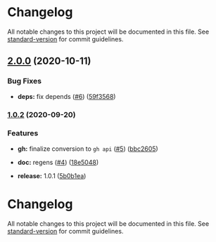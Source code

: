 # Changelog

All notable changes to this project will be documented in this file. See [standard-version](https://github.com/conventional-changelog/standard-version) for commit guidelines.

## [2.0.0](https://github.com/p6m7g8/p6df-github/compare/v1.0.2...v2.0.0) (2020-10-11)


### Bug Fixes

* **deps:** fix depends ([#6](https://github.com/p6m7g8/p6df-github/issues/6)) ([59f3568](https://github.com/p6m7g8/p6df-github/commit/59f3568ccea53ac33e895246649e4a4ab1d83edb))

### [1.0.2](https://github.com/p6m7g8/p6df-github/compare/v1.0.1...v1.0.2) (2020-09-20)


### Features

* **gh:** finalize conversion to `gh api` ([#5](https://github.com/p6m7g8/p6df-github/issues/5)) ([bbc2605](https://github.com/p6m7g8/p6df-github/commit/bbc2605d4c878e2c8b3fd62a5e99fdc61cc08318))


* **doc:** regens ([#4](https://github.com/p6m7g8/p6df-github/issues/4)) ([18e5048](https://github.com/p6m7g8/p6df-github/commit/18e5048700ff6116b652c5d402bb19869b470a86))
* **release:** 1.0.1 ([5b0b1ea](https://github.com/p6m7g8/p6df-github/commit/5b0b1ea1f09bb511711dafe195edee7533c6077a))

# Changelog

All notable changes to this project will be documented in this file. See [standard-version](https://github.com/conventional-changelog/standard-version) for commit guidelines.
